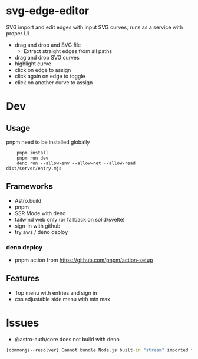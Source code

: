 # svg-edge-editor
SVG import and edit edges with input SVG curves, runs as a service with proper UI

* drag and drop and SVG file
    * Extract straight edges from all paths
* drag and drop SVG curves
* highlight curve
* click on edge to assign
* click again on edge to toggle
* click on another curve to assign

# Dev
## Usage
pnpm need to be installed globally
```shell
    pnpm install
    pnpm run dev
    deno run --allow-env --allow-net --allow-read dist/server/entry.mjs
```
## Frameworks
* Astro.build
* pnpm
* SSR Mode with deno
* tailwind web only (or fallback on solid/svelte)
* sign-in with github
* try aws / deno deploy
### deno deploy
* pnpm action from https://github.com/pnpm/action-setup
## Features
* Top menu with entries and sign in
* css adjustable side menu with min max

# Issues
* @astro-auth/core does not build with deno 
```cmd
[commonjs--resolver] Cannot bundle Node.js built-in "stream" imported from "node_modules\.pnpm\@astro-auth+core@1.0.12\node_modules\@astro-auth\core\dist\index.js". Consider disabling ssr.noExternal or remove the built-in dependency.  ncy.
```